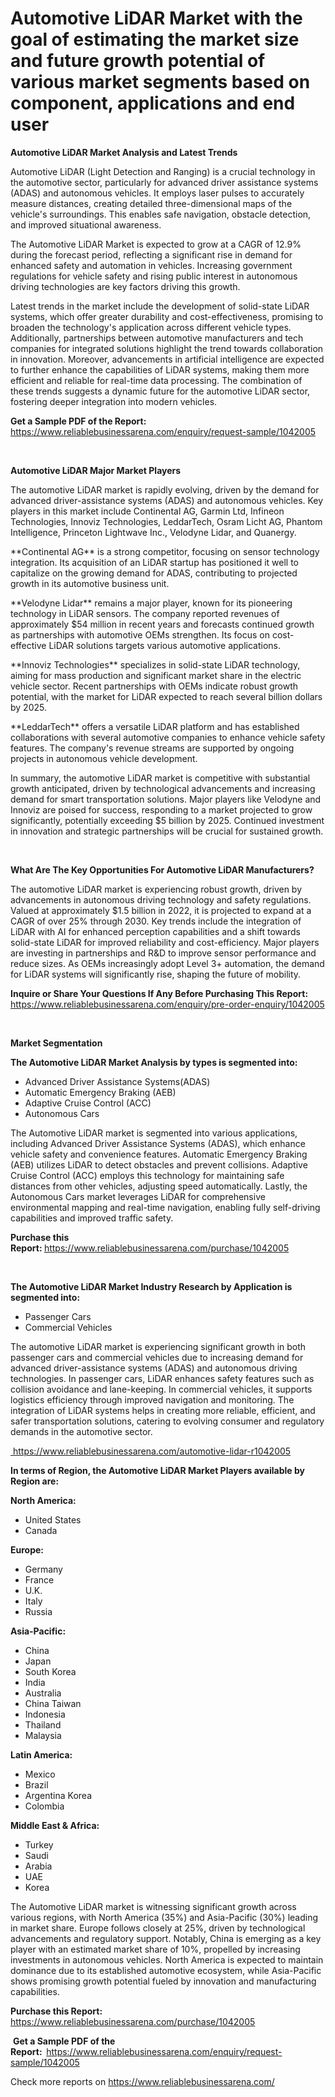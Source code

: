 <p><h1>Automotive LiDAR Market with the goal of estimating the market size and future growth potential of various market segments based on component, applications and end user</h1></p><p><strong>Automotive LiDAR Market Analysis and Latest Trends</strong></p>
<p><p>Automotive LiDAR (Light Detection and Ranging) is a crucial technology in the automotive sector, particularly for advanced driver assistance systems (ADAS) and autonomous vehicles. It employs laser pulses to accurately measure distances, creating detailed three-dimensional maps of the vehicle's surroundings. This enables safe navigation, obstacle detection, and improved situational awareness.</p><p>The Automotive LiDAR Market is expected to grow at a CAGR of 12.9% during the forecast period, reflecting a significant rise in demand for enhanced safety and automation in vehicles. Increasing government regulations for vehicle safety and rising public interest in autonomous driving technologies are key factors driving this growth. </p><p>Latest trends in the market include the development of solid-state LiDAR systems, which offer greater durability and cost-effectiveness, promising to broaden the technology's application across different vehicle types. Additionally, partnerships between automotive manufacturers and tech companies for integrated solutions highlight the trend towards collaboration in innovation. Moreover, advancements in artificial intelligence are expected to further enhance the capabilities of LiDAR systems, making them more efficient and reliable for real-time data processing. The combination of these trends suggests a dynamic future for the automotive LiDAR sector, fostering deeper integration into modern vehicles.</p></p>
<p><strong>Get a Sample PDF of the Report:&nbsp;</strong> <a href="https://www.reliablebusinessarena.com/enquiry/request-sample/1042005?utm_campaign=3346&utm_medium=2&utm_source=Github&utm_content=ia&utm_term=30032025&utm_id=automotive-lidar">https://www.reliablebusinessarena.com/enquiry/request-sample/1042005</a></p>
<p>&nbsp;</p>
<p><strong>Automotive LiDAR Major Market Players</strong></p>
<p><p>The automotive LiDAR market is rapidly evolving, driven by the demand for advanced driver-assistance systems (ADAS) and autonomous vehicles. Key players in this market include Continental AG, Garmin Ltd, Infineon Technologies, Innoviz Technologies, LeddarTech, Osram Licht AG, Phantom Intelligence, Princeton Lightwave Inc., Velodyne Lidar, and Quanergy.</p><p>**Continental AG** is a strong competitor, focusing on sensor technology integration. Its acquisition of an LiDAR startup has positioned it well to capitalize on the growing demand for ADAS, contributing to projected growth in its automotive business unit.</p><p>**Velodyne Lidar** remains a major player, known for its pioneering technology in LiDAR sensors. The company reported revenues of approximately $54 million in recent years and forecasts continued growth as partnerships with automotive OEMs strengthen. Its focus on cost-effective LiDAR solutions targets various automotive applications.</p><p>**Innoviz Technologies** specializes in solid-state LiDAR technology, aiming for mass production and significant market share in the electric vehicle sector. Recent partnerships with OEMs indicate robust growth potential, with the market for LiDAR expected to reach several billion dollars by 2025.</p><p>**LeddarTech** offers a versatile LiDAR platform and has established collaborations with several automotive companies to enhance vehicle safety features. The company's revenue streams are supported by ongoing projects in autonomous vehicle development.</p><p>In summary, the automotive LiDAR market is competitive with substantial growth anticipated, driven by technological advancements and increasing demand for smart transportation solutions. Major players like Velodyne and Innoviz are poised for success, responding to a market projected to grow significantly, potentially exceeding $5 billion by 2025. Continued investment in innovation and strategic partnerships will be crucial for sustained growth.</p></p>
<p>&nbsp;</p>
<p><strong>What Are The Key Opportunities For Automotive LiDAR Manufacturers?</strong></p>
<p><p>The automotive LiDAR market is experiencing robust growth, driven by advancements in autonomous driving technology and safety regulations. Valued at approximately $1.5 billion in 2022, it is projected to expand at a CAGR of over 25% through 2030. Key trends include the integration of LiDAR with AI for enhanced perception capabilities and a shift towards solid-state LiDAR for improved reliability and cost-efficiency. Major players are investing in partnerships and R&D to improve sensor performance and reduce sizes. As OEMs increasingly adopt Level 3+ automation, the demand for LiDAR systems will significantly rise, shaping the future of mobility.</p></p>
<p><strong>Inquire or Share Your Questions If Any Before Purchasing This Report:</strong> <a href="https://www.reliablebusinessarena.com/enquiry/pre-order-enquiry/1042005?utm_campaign=3346&utm_medium=2&utm_source=Github&utm_content=ia&utm_term=30032025&utm_id=automotive-lidar">https://www.reliablebusinessarena.com/enquiry/pre-order-enquiry/1042005</a></p>
<p>&nbsp;</p>
<p><strong>Market Segmentation</strong></p>
<p><strong>The Automotive LiDAR Market Analysis by types is segmented into:</strong></p>
<p><ul><li>Advanced Driver Assistance Systems(ADAS)</li><li>Automatic Emergency Braking (AEB)</li><li>Adaptive Cruise Control (ACC)</li><li>Autonomous Cars</li></ul></p>
<p><p>The Automotive LiDAR market is segmented into various applications, including Advanced Driver Assistance Systems (ADAS), which enhance vehicle safety and convenience features. Automatic Emergency Braking (AEB) utilizes LiDAR to detect obstacles and prevent collisions. Adaptive Cruise Control (ACC) employs this technology for maintaining safe distances from other vehicles, adjusting speed automatically. Lastly, the Autonomous Cars market leverages LiDAR for comprehensive environmental mapping and real-time navigation, enabling fully self-driving capabilities and improved traffic safety.</p></p>
<p><strong>Purchase this Report:&nbsp;</strong><a href="https://www.reliablebusinessarena.com/purchase/1042005?utm_campaign=3346&utm_medium=2&utm_source=Github&utm_content=ia&utm_term=30032025&utm_id=automotive-lidar">https://www.reliablebusinessarena.com/purchase/1042005</a></p>
<p>&nbsp;</p>
<p><strong>The Automotive LiDAR Market Industry Research by Application is segmented into:</strong></p>
<p><ul><li>Passenger Cars</li><li>Commercial Vehicles</li></ul></p>
<p><p>The automotive LiDAR market is experiencing significant growth in both passenger cars and commercial vehicles due to increasing demand for advanced driver-assistance systems (ADAS) and autonomous driving technologies. In passenger cars, LiDAR enhances safety features such as collision avoidance and lane-keeping. In commercial vehicles, it supports logistics efficiency through improved navigation and monitoring. The integration of LiDAR systems helps in creating more reliable, efficient, and safer transportation solutions, catering to evolving consumer and regulatory demands in the automotive sector.</p></p>
<p><a href="https://www.reliablebusinessarena.com/automotive-lidar-r1042005?utm_campaign=3346&utm_medium=2&utm_source=Github&utm_content=ia&utm_term=30032025&utm_id=automotive-lidar">&nbsp;https://www.reliablebusinessarena.com/automotive-lidar-r1042005</a></p>
<p><strong>In terms of Region, the Automotive LiDAR Market Players available by Region are:</strong></p>
<p>
    <p> <strong> North America: </strong>
        <ul>
            <li>United States</li>
            <li>Canada</li>
        </ul>
        </p> 
    <p> <strong> Europe: </strong>
        <ul>
            <li>Germany</li>
            <li>France</li>
            <li>U.K.</li>
            <li>Italy</li>
            <li>Russia</li>
        </ul>
        </p> 
    <p> <strong> Asia-Pacific: </strong>
        <ul>
            <li>China</li>
            <li>Japan</li>
            <li>South Korea</li>
            <li>India</li>
            <li>Australia</li>
            <li>China Taiwan</li>
            <li>Indonesia</li>
            <li>Thailand</li>
            <li>Malaysia</li>
        </ul>
        </p> 
    <p> <strong> Latin America: </strong>
        <ul>
            <li>Mexico</li>
            <li>Brazil</li>
            <li>Argentina Korea</li>
            <li>Colombia</li>
        </ul>
        </p> 
    <p> <strong> Middle East & Africa: </strong>
        <ul>
            <li>Turkey</li>
            <li>Saudi</li>
            <li>Arabia</li>
            <li>UAE</li>
            <li>Korea</li>
        </ul>
    </p>
    </p>
<p><p>The Automotive LiDAR market is witnessing significant growth across various regions, with North America (35%) and Asia-Pacific (30%) leading in market share. Europe follows closely at 25%, driven by technological advancements and regulatory support. Notably, China is emerging as a key player with an estimated market share of 10%, propelled by increasing investments in autonomous vehicles. North America is expected to maintain dominance due to its established automotive ecosystem, while Asia-Pacific shows promising growth potential fueled by innovation and manufacturing capabilities.</p></p>
<p><strong>Purchase this Report: </strong><a href="https://www.reliablebusinessarena.com/purchase/1042005?utm_campaign=3346&utm_medium=2&utm_source=Github&utm_content=ia&utm_term=30032025&utm_id=automotive-lidar">https://www.reliablebusinessarena.com/purchase/1042005</a></p>
<p>&nbsp;<strong>Get a Sample PDF of the Report:&nbsp;&nbsp;</strong><a href="https://www.reliablebusinessarena.com/enquiry/request-sample/1042005?utm_campaign=3346&utm_medium=2&utm_source=Github&utm_content=ia&utm_term=30032025&utm_id=automotive-lidar">https://www.reliablebusinessarena.com/enquiry/request-sample/1042005</a></p>
<p><strong></strong></p>
<p>Check more reports on <a href="https://www.reliablebusinessarena.com/?utm_campaign=3346&utm_medium=2&utm_source=Github&utm_content=ia&utm_term=30032025&utm_id=automotive-lidar">https://www.reliablebusinessarena.com/</a></p>